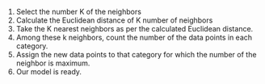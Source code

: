 1.	Select the number K of the neighbors
2.	Calculate the Euclidean distance of K number of neighbors
3.	Take the K nearest neighbors as per the calculated Euclidean distance.
4.	Among these k neighbors, count the number of the data points in each category.
5.	Assign the new data points to that category for which the number of the neighbor is maximum.
6.	Our model is ready.

